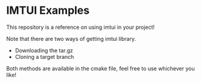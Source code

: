 # IMTUI Examples

This repository is a reference on using imtui in your project!

Note that there are two ways of getting imtui library.
- Downloading the tar.gz
- Cloning a target branch

Both methods are available in the cmake file, feel free to use whichever you like!
